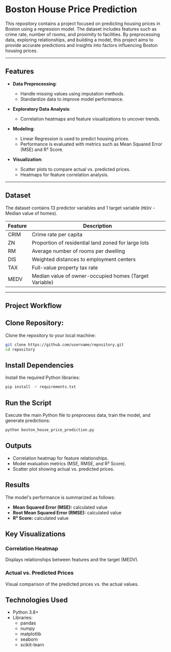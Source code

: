 # Boston House Price Prediction  

This repository contains a project focused on predicting housing prices in Boston using a regression model. The dataset includes features such as crime rate, number of rooms, and proximity to facilities. By preprocessing data, exploring relationships, and building a model, this project aims to provide accurate predictions and insights into factors influencing Boston housing prices.  

---

## **Features**  

- **Data Preprocessing**:  
  - Handle missing values using imputation methods.  
  - Standardize data to improve model performance.  

- **Exploratory Data Analysis**:  
  - Correlation heatmaps and feature visualizations to uncover trends.  

- **Modeling**:  
  - Linear Regression is used to predict housing prices.  
  - Performance is evaluated with metrics such as Mean Squared Error (MSE) and R² Score.  

- **Visualization**:  
  - Scatter plots to compare actual vs. predicted prices.  
  - Heatmaps for feature correlation analysis.  

---

## **Dataset**  

The dataset contains 13 predictor variables and 1 target variable (`MEDV` - Median value of homes).  

| **Feature** | **Description** |  
|-------------|-----------------|  
| CRIM        | Crime rate per capita |  
| ZN          | Proportion of residential land zoned for large lots |  
| RM          | Average number of rooms per dwelling |  
| DIS         | Weighted distances to employment centers |  
| TAX         | Full-value property tax rate |  
| MEDV        | Median value of owner-occupied homes (Target Variable) |  

---

## **Project Workflow**  

## **Clone Repository**:  
   Clone the repository to your local machine:  
   ```bash  
   git clone https://github.com/username/repository.git  
   cd repository
   ```
   
## **Install Dependencies**  

Install the required Python libraries:  

```bash  
pip install -r requirements.txt
```
## **Run the Script**  

Execute the main Python file to preprocess data, train the model, and generate predictions:

```bash  
python boston_house_price_prediction.py  
```

## **Outputs**  
- Correlation heatmap for feature relationships.  
- Model evaluation metrics (MSE, RMSE, and R² Score).  
- Scatter plot showing actual vs. predicted prices.  

## **Results**  
The model's performance is summarized as follows:  
- **Mean Squared Error (MSE):** calculated value  
- **Root Mean Squared Error (RMSE):** calculated value  
- **R² Score:** calculated value  

## **Key Visualizations**  
### **Correlation Heatmap**  
Displays relationships between features and the target (MEDV).  

### **Actual vs. Predicted Prices**  
Visual comparison of the predicted prices vs. the actual values.  

## **Technologies Used**  
- Python 3.8+  
- Libraries:  
  - pandas  
  - numpy  
  - matplotlib  
  - seaborn  
  - scikit-learn  

